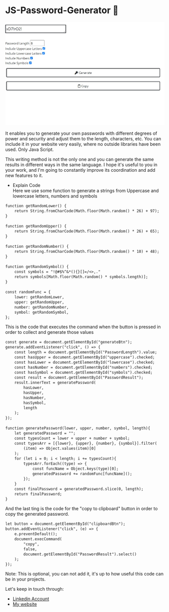 # JS-Password-Generator  :lock_with_ink_pen:

![image](assets/screenshot.jpg)

It enables you to generate your own passwords with different degrees of power and security and adjust them to the length, characters, etc. You can include it in your website very easily, where no outside libraries have been used. Only Java Script.

This writing method is not the only one and you can generate the same results in different ways in the same language.
I hope it's useful to you in your work, and I'm going to constantly improve its coordination and add new features to it.

- Explain Code  </br>
Here we use some function to generate a strings from Uppercase and lowercase letters, numbers and symbols
```java-script
function getRandomLower() {
    return String.fromCharCode(Math.floor(Math.random() * 26) + 97);
}

function getRandomUpper() {
    return String.fromCharCode(Math.floor(Math.random() * 26) + 65);
}

function getRandomNumber() {
    return String.fromCharCode(Math.floor(Math.random() * 10) + 48);
}

function getRandomSymbol() {
    const symbols = "!@#$%^&*(){}[]=/<>,."
    return symbols[Math.floor(Math.random() * symbols.length)];
}

const randomFunc = {
    lower: getRandomLower,
    upper: getRandomUpper,
    number: getRandomNumber,
    symbol: getRandomSymbol,
};
```
This is the code that executes the command when the button is pressed in order to collect and generate those values
```java-script
const generate = document.getElementById("generateBtn");
generate.addEventListener("click", () => {
    const length = document.getElementById("PasswordLength").value;
    const hasUpper = document.getElementById("uppercase").checked;
    const hasLower = document.getElementById("lowercase").checked;
    const hasNumber = document.getElementById("numbers").checked;
    const hasSymbol = document.getElementById("symbols").checked;
    const result = document.getElementById("PasswordResult");
    result.innerText = generatePassword(
        hasLower,
        hasUpper,
        hasNumber,
        hasSymbol,
        length
    );
});

function generatePassword(lower, upper, number, symbol, length){
    let generatedPassword = "";
    const typesCount = lower + upper + number + symbol;
    const typesArr = [{lower}, {upper}, {number}, {symbol}].filter(
        (item) => Object.values(item)[0]
    );
    for (let i = 0; i < length; i += typesCount){
        typesArr.forEach((type) => {
            const funcName = Object.keys(type)[0];
            generatedPassword += randomFunc[funcName]();
        });
    }
    const finalPassword = generatedPassword.slice(0, length);
    return finalPassword;
}
```
And the last ting is the code for the "copy to clipboard" button in order to copy the generated password.

```java-script
let button = document.getElementById("clipboardBtn");
button.addEventListener("click", (e) => {
    e.preventDefault();
    document.execCommand(
        "copy",
        false,
        document.getElementById("PasswordResult").select()
    );
});
```
Note: This is optional, you can not add it, it's up to how useful this code can be in your projects.

Let's keep in touch through: </br>
- [Linkedin Account](https://www.somar-kesen.com/)  </br>
- [My website](https://www.somar-kesen.com/)

